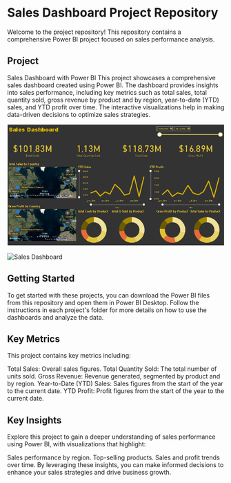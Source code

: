 # Sales Dashboard Project Repository
Welcome to the project repository! This repository contains a comprehensive Power BI project focused on sales performance analysis.

## Project
Sales Dashboard with Power BI
This project showcases a comprehensive sales dashboard created using Power BI. The dashboard provides insights into sales performance, including key metrics such as total sales, total quantity sold, gross revenue by product and by region, year-to-date (YTD) sales, and YTD profit over time. The interactive visualizations help in making data-driven decisions to optimize sales strategies.

![Sales Dashboard](https://github.com/mohammedhsaini/PowerBI_Dashs/blob/main/salesdash.png)

![Sales Dashboard](https://github.com/mohammedhsaini/PowerBI_Dashs/blob/main/financials%20dash.pbix)




## Getting Started

To get started with these projects, you can download the Power BI files from this repository and open them in Power BI Desktop. Follow the instructions in each project's folder for more details on how to use the dashboards and analyze the data.


## Key Metrics
This project contains key metrics including:

Total Sales: Overall sales figures.
Total Quantity Sold: The total number of units sold.
Gross Revenue: Revenue generated, segmented by product and by region.
Year-to-Date (YTD) Sales: Sales figures from the start of the year to the current date.
YTD Profit: Profit figures from the start of the year to the current date.


## Key Insights
Explore this project to gain a deeper understanding of sales performance using Power BI, with visualizations that highlight:

Sales performance by region.
Top-selling products.
Sales and profit trends over time.
By leveraging these insights, you can make informed decisions to enhance your sales strategies and drive business growth.


